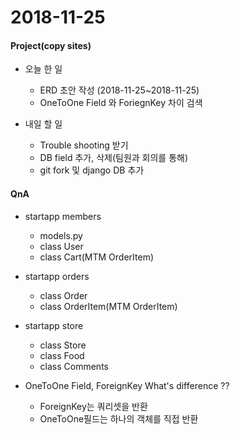 # 2018-11-25
#### Project(copy sites)
- 오늘 한 일
	- ERD 초안 작성 (2018-11-25~2018-11-25)
	- OneToOne Field 와 ForiegnKey 차이 검색

- 내일 할 일
	- Trouble shooting 받기
	- DB field 추가, 삭제(팀원과 회의를 통해)
	- git fork 및 django DB 추가

#### QnA
- startapp members
	- models.py
	- class User
	- class Cart(MTM OrderItem)
	
- startapp orders
	- class Order
	- class OrderItem(MTM OrderItem)
	
- startapp store
	- class Store
	- class Food
	- class Comments
	
- OneToOne Field, ForeignKey What's difference ??
	- ForeignKey는 쿼리셋을 반환
	- OneToOne필드는 하나의 객체를 직접 반환
	